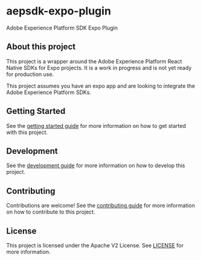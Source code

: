 # aepsdk-expo-plugin

Adobe Experience Platform SDK Expo Plugin

## About this project

This project is a wrapper around the Adobe Experience Platform React Native SDKs for Expo projects. It is a work in progress and is not yet ready for production use.

This project assumes you have an expo app and are looking to integrate the Adobe Experience Platform SDKs.

## Getting Started

See the [getting started guide](./docs/getting-started.md) for more information on how to get started with this project.


## Development

See the [development guide](./docs/development.md) for more information on how to develop this project.


## Contributing

Contributions are welcome! See the [contributing guide](./CONTRIBUTING.md) for more information on how to contribute to this project.


## License

This project is licensed under the Apache V2 License. See [LICENSE](./LICENSE) for more information.
